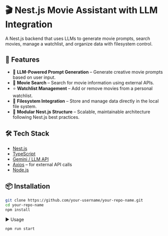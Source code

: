# 🎬 Nest.js Movie Assistant with LLM Integration

A Nest.js backend that uses LLMs to generate movie prompts, search movies, manage a watchlist, and organize data with filesystem control.

## 🚀 Features

- 🤖 **LLM-Powered Prompt Generation** – Generate creative movie prompts based on user input.
- 🔎 **Movie Search** – Search for movie information using external APIs.
- ⭐ **Watchlist Management** – Add or remove movies from a personal watchlist.
- 📂 **Filesystem Integration** – Store and manage data directly in the local file system.
- 🧱 **Modular Nest.js Structure** – Scalable, maintainable architecture following Nest.js best practices.

## 🛠️ Tech Stack

- [Nest.js](https://nestjs.com/)
- [TypeScript](https://www.typescriptlang.org/)
- [Gemini / LLM API](https://gemini.google.com/gems/view)
- [Axios](https://axios-http.com/) – for external API calls
- [Node.js](https://nodejs.org/)

## 📦 Installation

```bash
git clone https://github.com/your-username/your-repo-name.git
cd your-repo-name
npm install
```

▶️ Usage
```bash
npm run start
```
